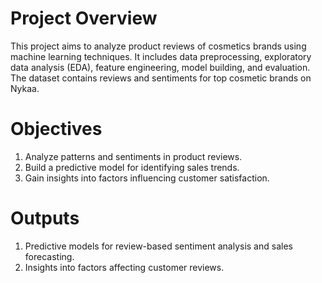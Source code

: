 # Project Overview

This project aims to analyze product reviews of cosmetics brands using machine learning techniques. It includes data preprocessing, exploratory data analysis (EDA), feature engineering, model building, and evaluation. The dataset contains reviews and sentiments for top cosmetic brands on Nykaa.

# Objectives
1. Analyze patterns and sentiments in product reviews.
2. Build a predictive model for identifying sales trends.
3. Gain insights into factors influencing customer satisfaction.

# Outputs
1. Predictive models for review-based sentiment analysis and sales forecasting.
2. Insights into factors affecting customer reviews.
